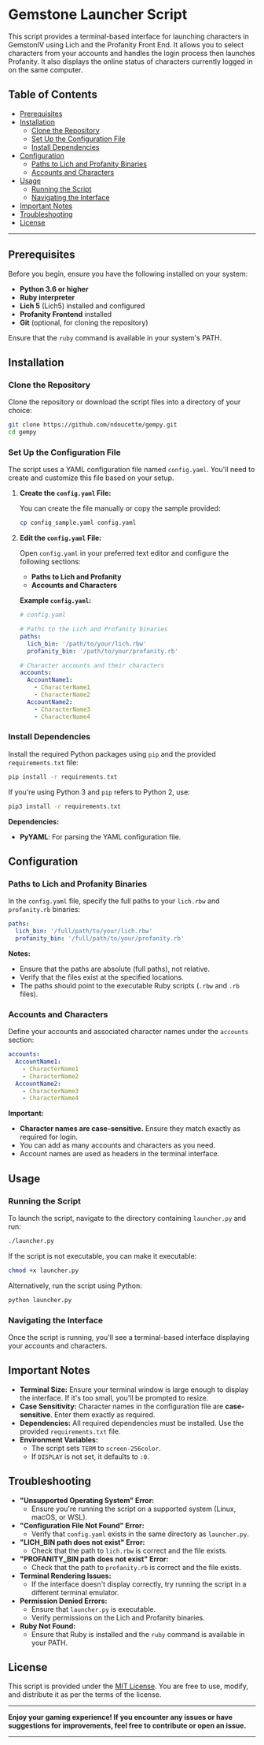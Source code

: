 # Gemstone Launcher Script

This script provides a terminal-based interface for launching characters in GemstonIV using Lich and the Profanity Front End. It allows you to select characters from your accounts and handles the login process then launches Profanity. It also displays the online status of characters currently logged in on the same computer.

## Table of Contents

- [Prerequisites](#prerequisites)
- [Installation](#installation)
  - [Clone the Repository](#clone-the-repository)
  - [Set Up the Configuration File](#set-up-the-configuration-file)
  - [Install Dependencies](#install-dependencies)
- [Configuration](#configuration)
  - [Paths to Lich and Profanity Binaries](#paths-to-lich-and-profanity-binaries)
  - [Accounts and Characters](#accounts-and-characters)
- [Usage](#usage)
  - [Running the Script](#running-the-script)
  - [Navigating the Interface](#navigating-the-interface)
- [Important Notes](#important-notes)
- [Troubleshooting](#troubleshooting)
- [License](#license)

---

## Prerequisites

Before you begin, ensure you have the following installed on your system:

- **Python 3.6 or higher**
- **Ruby interpreter**
- **Lich 5** (Lich5) installed and configured
- **Profanity Frontend** installed
- **Git** (optional, for cloning the repository)

Ensure that the `ruby` command is available in your system's PATH.

## Installation

### Clone the Repository

Clone the repository or download the script files into a directory of your choice:

```bash
git clone https://github.com/ndoucette/gempy.git
cd gempy
```


### Set Up the Configuration File

The script uses a YAML configuration file named `config.yaml`. You'll need to create and customize this file based on your setup.

1. **Create the `config.yaml` File:**

   You can create the file manually or copy the sample provided:

   ```bash
   cp config_sample.yaml config.yaml
   ```

2. **Edit the `config.yaml` File:**

   Open `config.yaml` in your preferred text editor and configure the following sections:

   - **Paths to Lich and Profanity**
   - **Accounts and Characters**

   **Example `config.yaml`:**

   ```yaml
   # config.yaml

   # Paths to the Lich and Profanity binaries
   paths:
     lich_bin: '/path/to/your/lich.rbw'
     profanity_bin: '/path/to/your/profanity.rb'

   # Character accounts and their characters
   accounts:
     AccountName1:
       - CharacterName1
       - CharacterName2
     AccountName2:
       - CharacterName3
       - CharacterName4
   ```

### Install Dependencies

Install the required Python packages using `pip` and the provided `requirements.txt` file:

```bash
pip install -r requirements.txt
```

If you're using Python 3 and `pip` refers to Python 2, use:

```bash
pip3 install -r requirements.txt
```

**Dependencies:**

- **PyYAML**: For parsing the YAML configuration file.

## Configuration

### Paths to Lich and Profanity Binaries

In the `config.yaml` file, specify the full paths to your `lich.rbw` and `profanity.rb` binaries:

```yaml
paths:
  lich_bin: '/full/path/to/your/lich.rbw'
  profanity_bin: '/full/path/to/your/profanity.rb'
```

**Notes:**

- Ensure that the paths are absolute (full paths), not relative.
- Verify that the files exist at the specified locations.
- The paths should point to the executable Ruby scripts (`.rbw` and `.rb` files).

### Accounts and Characters

Define your accounts and associated character names under the `accounts` section:

```yaml
accounts:
  AccountName1:
    - CharacterName1
    - CharacterName2
  AccountName2:
    - CharacterName3
    - CharacterName4
```

**Important:**

- **Character names are case-sensitive.** Ensure they match exactly as required for login.
- You can add as many accounts and characters as you need.
- Account names are used as headers in the terminal interface.

## Usage

### Running the Script

To launch the script, navigate to the directory containing `launcher.py` and run:

```bash
./launcher.py
```

If the script is not executable, you can make it executable:

```bash
chmod +x launcher.py
```

Alternatively, run the script using Python:

```bash
python launcher.py
```

### Navigating the Interface

Once the script is running, you'll see a terminal-based interface displaying your accounts and characters.

## Important Notes

- **Terminal Size:** Ensure your terminal window is large enough to display the interface. If it's too small, you'll be prompted to resize.
- **Case Sensitivity:** Character names in the configuration file are **case-sensitive**. Enter them exactly as required.
- **Dependencies:** All required dependencies must be installed. Use the provided `requirements.txt` file.
- **Environment Variables:**
  - The script sets `TERM` to `screen-256color`.
  - If `DISPLAY` is not set, it defaults to `:0`.

## Troubleshooting

- **"Unsupported Operating System" Error:**
  - Ensure you're running the script on a supported system (Linux, macOS, or WSL).
- **"Configuration File Not Found" Error:**
  - Verify that `config.yaml` exists in the same directory as `launcher.py`.
- **"LICH_BIN path does not exist" Error:**
  - Check that the path to `lich.rbw` is correct and the file exists.
- **"PROFANITY_BIN path does not exist" Error:**
  - Check that the path to `profanity.rb` is correct and the file exists.
- **Terminal Rendering Issues:**
  - If the interface doesn't display correctly, try running the script in a different terminal emulator.
- **Permission Denied Errors:**
  - Ensure that `launcher.py` is executable.
  - Verify permissions on the Lich and Profanity binaries.
- **Ruby Not Found:**
  - Ensure that Ruby is installed and the `ruby` command is available in your PATH.

## License

This script is provided under the [MIT License](LICENSE). You are free to use, modify, and distribute it as per the terms of the license.

---

**Enjoy your gaming experience! If you encounter any issues or have suggestions for improvements, feel free to contribute or open an issue.**

---
